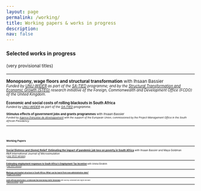```yaml
---
layout: page
permalink: /working/
title: Working papers & works in progress
description:
nav: false
---
```


#### Selected works in progress
<small>(very provisional titles)

* * *
**Monopsony, wage floors and structural transformation** with Ihsaan Bassier  
<small>*Funded by [UNU-WIDER](https://www.wider.unu.edu/) as part of the [SA-TIED](https://sa-tied.wider.unu.edu/) programme; and by the [Structural Transformation and Economic Growth (STEG)](https://steg.cepr.org/) research initiative of the Foreign, Commonwealth and Development Office (FCDO) of the United Kingdom.*

**Economic and social costs of rolling blackouts in South Africa**  
<small>*Funded by [UNU-WIDER](https://www.wider.unu.edu/) as part of the [SA-TIED](https://sa-tied.wider.unu.edu/) programme.*

**Stimulus effects of government jobs and grants programmes** with Ihsaan Bassier  
<small>*Funded by [Agence française de développement](https://www.afd.fr/en) with the support of the European Union; commissioned by the Project Management Office in the South African Presidency.*

* * *

<br/><br/>

#### Working Papers

* * *

[**Social Distress and (Some) Relief: Estimating the impact of pandemic job loss on poverty in South Africa**](https://www.wider.unu.edu/sites/default/files/Publications/Working-paper/PDF/wp2022-80-social-distress-relief-impact-pandemic-job-loss-poverty-South-Africa.pdf)
with Ihsaan Bassier and Maya Goldman  
_R&R International Journal of Microsimulation_  
<small>[[July 2022 version](https://www.wider.unu.edu/sites/default/files/Publications/Working-paper/PDF/wp2022-80-social-distress-relief-impact-pandemic-job-loss-poverty-South-Africa.pdf)<!--- | [Code and Datasets](/datasets)-->]

* * *

[**Estimating employment responses to South Africa's Employment Tax Incentive**](https://doi.org/10.35188/UNU-WIDER/2021/058-0) with Amina Ebrahim  
<small>[[July 2021 version](https://doi.org/10.35188/UNU-WIDER/2021/058-0)]

* * *

[**Markups and market structure in South Africa: What can be learnt from new administrative data?**](https://doi.org/10.35188/UNU-WIDER/2019/692-0)  
<small>[[August 2019 version](https://doi.org/10.35188/UNU-WIDER/2019/692-0)]

* * *

[**South African poverty lines: A review and two new money-metric thresholds**](https://www.opensaldru.uct.ac.za/bitstream/handle/11090/784/2015_151_Saldruwp.pdf?sequence=1) with Murray Leibbrandt and Ingrid Woolard  
<small>[[August 2015 version](https://www.opensaldru.uct.ac.za/bitstream/handle/11090/784/2015_151_Saldruwp.pdf?sequence=1) | [Op-Ed](https://theconversation.com/how-current-measures-underestimate-the-level-of-poverty-in-south-africa-46704)]

* * *


